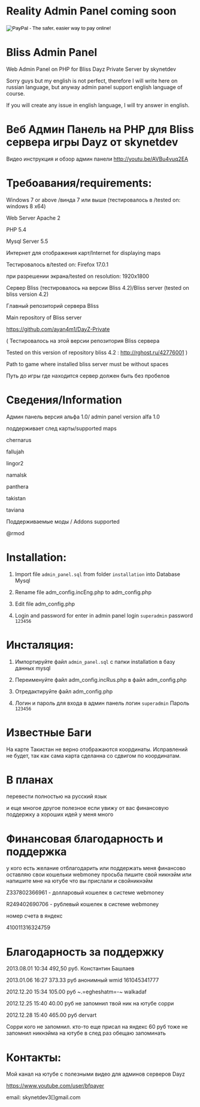 Reality Admin Panel coming soon
==================
<form action="https://www.paypal.com/cgi-bin/webscr" method="post">
<input type="hidden" name="cmd" value="_s-xclick">
<input type="hidden" name="hosted_button_id" value="YBF7E7YXRYYQ8">
<input type="image" src="https://www.paypalobjects.com/en_US/RU/i/btn/btn_donateCC_LG.gif" border="0" name="submit" alt="PayPal - The safer, easier way to pay online!">
<img alt="" border="0" src="https://www.paypalobjects.com/en_US/i/scr/pixel.gif" width="1" height="1">
</form>


Bliss Admin Panel
=================

Web Admin Panel on PHP for Bliss Dayz Private Server by skynetdev

Sorry guys but my english is not perfect, therefore I will write here on russian language, but
anyway admin panel support english language of course.

If you will create any issue in english language,
I will try answer in english.

Веб Админ Панель на PHP для Bliss сервера игры Dayz от skynetdev
=================
Видео инструкция и обзор админ панели 
http://youtu.be/AVBu4vuq2EA

Требоавания/requirements:
=================
Windows 7 or above /винда 7 или выше (тестировалось в /tested on: windows 8 x64)

Web Server Apache 2

PHP 5.4

Mysql Server 5.5

Интернет для отображения карт/Internet for displaying maps

Тестировалось в/tested on: Firefox 17.0.1

при разрешении экрана/tested on resolution: 1920x1800

Сервер Bliss (тестировалось на версии Bliss 4.2)/Bliss server   (tested on bliss version 4.2)

Главный репозиторий сервера Bliss

Main repository of Bliss server

https://github.com/ayan4m1/DayZ-Private

( Тестировалось на этой версии репозитория Bliss сервера

 Tested on this version of repository bliss 4.2 : http://rghost.ru/42776001 )

Path to game where installed bliss server must be without spaces

Путь до игры где находится сервер должен быть без пробелов


Сведения/Information
===================
Админ панель версия альфа 1.0/ admin panel version alfa 1.0

поддерживает след карты/supported maps

chernarus

fallujah

lingor2

namalsk

panthera

takistan

taviana


Поддерживаемые моды / Addons supported

@rmod

Installation:
=============
1) Import file <code>admin_panel.sql</code> from folder <code>installation</code> into Database Mysql

2) Rename file adm_config.incEng.php  to adm_config.php

3) Edit file adm_config.php

4) Login and password for enter in admin panel login <code>superadmin</code> password <code>123456</code>



Инсталяция:
=================
1) Импортируйте файл <code>admin_panel.sql</code> с папки installation в базу данных mysql

2) Переименуйте файл adm_config.incRus.php в файл adm_config.php

3) Отредактируйте файл adm_config.php

4) Логин и пароль для входа в админ панель логин <code>superadmin</code> Пароль <code>123456</code>



Известные Баги
=================
На карте Такистан не верно отображаются координаты.
Исправлений не будет, так как сама карта сделанна со сдвигом по координатам.


В планах
================
перевести полностью на русский язык

и еще многое другое полезное если увижу от вас финансовую поддержку
а хороших идей у меня много

Финансовая благодарность и поддержка
================
у кого есть желание отблагодарить или поддержать меня финансово
оставляю свои кошельки webmoney
просьба пишите свой никнэйм или напишите мне на ютубе что вы прислали и свойникнэйм

Z337802366961  - долларовый кошелек в системе webmoney

R249402690706 - рублевый кошелек в системе webmoney

номер счета в яндекс

410011316324759

Благодарность за поддержку
=============
2013.08.01  10:34 492,50 руб.   Константин Башлаев

2013.01.06  16:27  373.33 руб   анонимный wmid 161045341777

2012.12.20  15:34  105.00 руб  ~.=egheshatm=-~   walkadaf

2012.12.25  15:40  40.00 руб  не запомнил твой ник на ютубе сорри

2012.12.28  15:40  465.00 руб  dervart

Сорри кого не запомнил.
кто-то еще присал на яндекс 60 руб тоже не запомнил никнэйма на ютубе
в след раз обещаю запоминать 


Контакты:
================
Мой канал на ютубе с полезными видео для админов серверов Dayz

https://www.youtube.com/user/bfpayer

email: skynetdev3[]gmail.com
